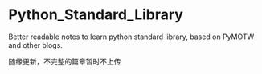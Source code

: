 # Python_Standard_Library
Better readable notes to learn python standard library, based on PyMOTW and other blogs.

随缘更新，不完整的篇章暂时不上传
